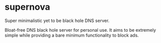 # supernova
Super minimalistic yet to be black hole DNS server.

Bloat-free DNS black hole server for personal use. It aims to be extremely simple while providing a bare minimum functionality to block ads.
